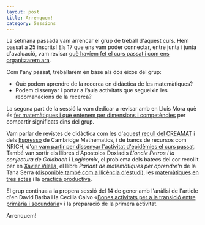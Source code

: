 ```yaml
---
layout: post
title: Arrenquem!
category: Sessions
---
```


La setmana passada vam arrencar el grup de treball d'aquest curs. Hem passat a 25 inscrits! Els 17 que ens vam poder connectar, entre junta i junta d'avaluació, vam revisar [què havíem fet el curs passat i com ens organitzarem ara](https://docs.google.com/presentation/d/1yBp5ciKgfxRauj9IiM99oanOMXqC2mvPzorX1nMIyog/edit?usp=sharing).

Com l'any passat, treballarem en base als dos eixos del grup:

- Què podem aprendre de la recerca en didàctica de les matemàtiques?
- Podem dissenyar i portar a l’aula activitats que segueixin les recomanacions de la recerca?

La segona part de la sessió la vam dedicar a revisar amb en Lluís Mora què és [fer matemàtiques i què entenem per dimensions i competències](https://docs.google.com/presentation/d/1t6UN1wMBlU4GvL4ZJ95kToBgcIN0u3Fr-AqNgXcg4yI/edit?usp=sharing) per compartir significats dins del grup.

Vam parlar de revistes de didàctica com les d'[aquest recull del CREAMAT](https://agora.xtec.cat/cesire/ambit-matematic/suport_professorat_mat/revistes-de-matematiques-i-didactica-de-les-matematiques/) i dels [Espresso](https://www.cambridgemaths.org/espresso/) de Cambridge Mathematics, i de bancs de recursos com NRICH, d'[on vam partir per dissenyar l'activitat d'epidèmies el curs passat](https://nrich.maths.org/epidemic). També van sortir els llibres d'Apostolos Doxiadis _L'oncle Petros i la conjectura de Goldbach_ i _Logicomix_, el problema dels batecs del cor recollit per en [Xavier Vilella](https://blocs.xtec.cat/mestresateneuigualadi/files/2014/10/7.-Article.-Enriquiment-competencial-de-tasques-matem%C3%A0tiques.pdf), el llibre _Parlant de matemàtiques per aprendre'n_ de la Tana Serra ([disponible també com a llicència d'estudi](https://agora.xtec.cat/cesire/ambit-matematic/innovacio-i-recerca_mat/llicencies-destudi_mat/)), les [matemàtiques en tres actes](https://whenmathhappens.com/3-act-math/) i la [pràctica productiva](http://puntmat.blogspot.com/search/label/Pr%C3%A0ctica%20Productiva).

El grup continua a la propera sessió del 14 de gener amb l'anàlisi de l'article d'en David Barba i la Cecilia Calvo «[Bones activitats per a la transició entre primària i secundària](https://www.raco.cat/index.php/Noubiaix/article/view/302380/392058)» i la preparació de la primera activitat.

Arrenquem!
